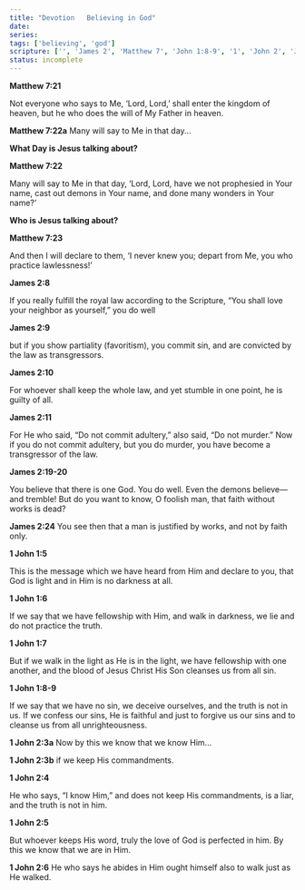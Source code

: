 ```yaml
---
title: "Devotion   Believing in God"
date: 
series: 
tags: ['believing', 'god']
scripture: ['', 'James 2', 'Matthew 7', 'John 1:8-9', '1', 'John 2', 'James 2:19-20', 'John 1']
status: incomplete
---
```


**Matthew 7:21**

Not everyone who says to Me, ‘Lord, Lord,’ shall enter the kingdom of heaven, but he who does the will of My Father in heaven.

**Matthew 7:22a**
Many will say to Me in that day...

**What Day is Jesus talking about?**

**Matthew 7:22**

Many will say to Me in that day, ‘Lord, Lord, have we not prophesied in Your name, cast out demons in Your name, and done many wonders in Your name?’

**Who is Jesus talking about?**

**Matthew 7:23**

And then I will declare to them, ‘I never knew you; depart from Me, you who practice lawlessness!’

**James 2:8**

If you really fulfill the royal law according to the Scripture, “You shall love your neighbor as yourself,” you do well

**James 2:9**

but if you show partiality (favoritism), you commit sin, and are convicted by the law as transgressors.

**James 2:10**

For whoever shall keep the whole law, and yet stumble in one point, he is guilty of all.

**James 2:11**

For He who said, “Do not commit adultery,” also said, “Do not murder.” Now if you do not commit adultery, but you do murder, you have become a transgressor of the law.

**James 2:19-20**

You believe that there is one God. You do well. Even the demons believe—and tremble! But do you want to know, O foolish man, that faith without works is dead?

**James 2:24**
You see then that a man is justified by works, and not by faith only.

**1 John 1:5**

This is the message which we have heard from Him and declare to you, that God is light and in Him is no darkness at all.

**1 John 1:6**

If we say that we have fellowship with Him, and walk in darkness, we lie and do not practice the truth.

**1 John 1:7**

But if we walk in the light as He is in the light, we have fellowship with one another, and the blood of Jesus Christ His Son cleanses us from all sin.

**1 John 1:8-9**

If we say that we have no sin, we deceive ourselves, and the truth is not in us. If we confess our sins, He is faithful and just to forgive us our sins and to cleanse us from all unrighteousness.

**1 John 2:3a**
Now by this we know that we know Him...

**1 John 2:3b**
if we keep His commandments.

**1 John 2:4**

He who says, “I know Him,” and does not keep His commandments, is a liar, and the truth is not in him.

**1 John 2:5**

But whoever keeps His word, truly the love of God is perfected in him. By this we know that we are in Him.

**1 John 2:6**
He who says he abides in Him ought himself also to walk just as He walked.